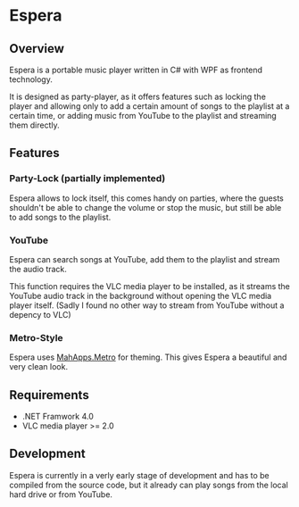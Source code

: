 # Espera

## Overview

Espera is a portable music player written in C# with WPF as frontend technology.

It is designed as party-player, as it offers features such as locking the player and allowing only to add a certain amount of songs to the playlist at a certain time, or adding music from YouTube to the playlist and streaming them directly.

## Features

### Party-Lock (partially implemented)

Espera allows to lock itself, this comes handy on parties, where the guests shouldn't be able to change the volume or stop the music, but still be able to add songs to the playlist.

### YouTube

Espera can search songs at YouTube, add them to the playlist and stream the audio track. 

This function requires the VLC media player to be installed, as it streams the YouTube audio track in the background without opening the VLC media player itself. (Sadly I found no other way to stream from YouTube without a depency to VLC)

### Metro-Style

Espera uses [MahApps.Metro](https://github.com/MahApps/MahApps.Metro) for  theming. This gives Espera a beautiful and very clean look.

## Requirements

 - .NET Framwork 4.0
 - VLC media player >= 2.0

## Development
 
 Espera is currently in a verly early stage of development and has to be compiled from the source code, but it already can play songs from the local hard drive or from YouTube.